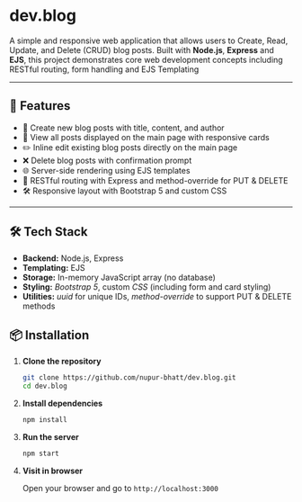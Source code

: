 # dev.blog
A simple and responsive web application that allows users to Create, Read, Update, and Delete (CRUD) blog posts. Built with **Node.js**, **Express** and **EJS**, this project demonstrates core web development concepts including RESTful routing, form handling and EJS Templating

---

## 🚀 Features

- 📝 Create new blog posts with title, content, and author
- 📄 View all posts displayed on the main page with responsive cards
- ✏️ Inline edit existing blog posts directly on the main page
- ❌ Delete blog posts with confirmation prompt
- 🌐 Server-side rendering using EJS templates
- 🧩 RESTful routing with Express and method-override for PUT & DELETE
- 🛠️ Responsive layout with Bootstrap 5 and custom CSS

---

## 🛠️ Tech Stack

- **Backend:** Node.js, Express
- **Templating:** EJS
- **Storage:** In-memory JavaScript array (no database)
- **Styling:** *Bootstrap 5*, custom *CSS* (including form and card styling)
- **Utilities:** *uuid* for unique IDs, *method-override* to support PUT & DELETE methods

## 📦 Installation

1. **Clone the repository**

   ```bash
   git clone https://github.com/nupur-bhatt/dev.blog.git
   cd dev.blog

2. **Install dependencies**

   ```bash
   npm install

3. **Run the server**

   ```bash
   npm start

4. **Visit in browser**

   Open your browser and go to `http://localhost:3000`

  
